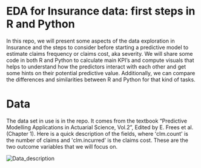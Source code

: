 # EDA for Insurance data: first steps in R and Python
In this repo, we will present some aspects of the data exploration in Insurance and the steps to consider before starting a predictive model to estimate claims frequency or claims cost, aka severity. We will share some code in both R and Python to calculate main KPI’s and compute visuals that helps to understand how the predictors interact with each other and get some hints on their potential predictive value.
Additionally, we can compare the differences and similarities between R and Python for that kind of tasks.

# Data
The data set in use is in the repo. It comes from the textbook “Predictive Modelling Applications in Actuarial Science, Vol.2”, Edited by E. Frees et al. (Chapter 1).
Here is a quick description of the fields, where 'clm.count' is the number of claims and 'clm.incurred' is the claims cost. These are the two outcome variables that we will focus on.

![Data_description](https://github.com/william-tiritilli/EDA-for-Insurance-data/assets/46381506/877aa874-a23e-4aff-9b3c-9b153222a2fd)



	
	

